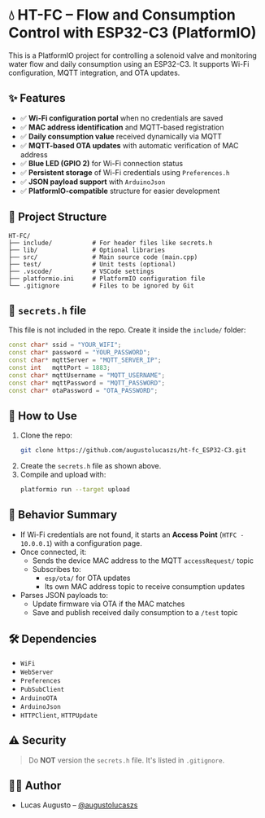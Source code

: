 
# 💧 HT-FC – Flow and Consumption Control with ESP32-C3 (PlatformIO)

This is a PlatformIO project for controlling a solenoid valve and monitoring water flow and daily consumption using an ESP32-C3. It supports Wi-Fi configuration, MQTT integration, and OTA updates.

## ✨ Features

- ✅ **Wi-Fi configuration portal** when no credentials are saved
- ✅ **MAC address identification** and MQTT-based registration
- ✅ **Daily consumption value** received dynamically via MQTT
- ✅ **MQTT-based OTA updates** with automatic verification of MAC address
- ✅ **Blue LED (GPIO 2)** for Wi-Fi connection status
- ✅ **Persistent storage** of Wi-Fi credentials using `Preferences.h`
- ✅ **JSON payload support** with `ArduinoJson`
- ✅ **PlatformIO-compatible** structure for easier development

## 📁 Project Structure

```
HT-FC/
├── include/           # For header files like secrets.h
├── lib/               # Optional libraries
├── src/               # Main source code (main.cpp)
├── test/              # Unit tests (optional)
├── .vscode/           # VSCode settings
├── platformio.ini     # PlatformIO configuration file
└── .gitignore         # Files to be ignored by Git
```

## 🔐 `secrets.h` file

This file is not included in the repo. Create it inside the `include/` folder:

```cpp
const char* ssid = "YOUR_WIFI";
const char* password = "YOUR_PASSWORD";
const char* mqttServer = "MQTT_SERVER_IP";
const int   mqttPort = 1883;
const char* mqttUsername = "MQTT_USERNAME";
const char* mqttPassword = "MQTT_PASSWORD";
const char* otaPassword = "OTA_PASSWORD";
```

## 🚀 How to Use

1. Clone the repo:
   ```bash
   git clone https://github.com/augustolucaszs/ht-fc_ESP32-C3.git
   ```
2. Create the `secrets.h` file as shown above.
3. Compile and upload with:
   ```bash
   platformio run --target upload
   ```

## 🔁 Behavior Summary

- If Wi-Fi credentials are not found, it starts an **Access Point** (`HTFC - 10.0.0.1`) with a configuration page.
- Once connected, it:
  - Sends the device MAC address to the MQTT `accessRequest/` topic
  - Subscribes to:
    - `esp/ota/` for OTA updates
    - Its own MAC address topic to receive consumption updates
- Parses JSON payloads to:
  - Update firmware via OTA if the MAC matches
  - Save and publish received daily consumption to a `/test` topic

## 🛠️ Dependencies

- `WiFi`
- `WebServer`
- `Preferences`
- `PubSubClient`
- `ArduinoOTA`
- `ArduinoJson`
- `HTTPClient`, `HTTPUpdate`

## ⚠️ Security

> Do **NOT** version the `secrets.h` file. It's listed in `.gitignore`.

## 🧑‍💻 Author

- Lucas Augusto – [@augustolucaszs](https://github.com/augustolucaszs)
